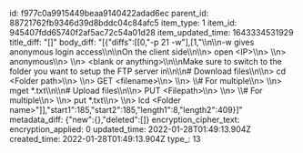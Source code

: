 id: f977c0a9915449beaa9140422adad6ec
parent_id: 88721762fb9346d39d8bddc04c84afc5
item_type: 1
item_id: 945407fdd65740f2af5ac72c54a01d28
item_updated_time: 1643334531929
title_diff: "[]"
body_diff: "[{\"diffs\":[[0,\"-p 21 -w\"],[1,\"\\\n\\\n-w gives anonymous login access\\\n\\\nOn the client side\\\n\\\n> open &lt;IP&gt;\\\n> \\\n> anonymous\\\n> \\\n> &lt;blank or anything&gt;\\\n\\\nMake sure to switch to the folder you want to setup the FTP server in\\\n\\\n# Download files\\\n\\\n> cd &lt;Folder path&gt;\\\n> \\\n> GET &lt;filename&gt;\\\n> \\\n> \\\\# For multiple\\\n> \\\n> mget *.txt\\\n\\\n# Upload files\\\n\\\n> PUT &lt;Filepath&gt;\\\n> \\\n> \\\\# For multiple\\\n> \\\n> put *.txt\\\n> \\\n> lcd &lt;Folder name&gt;\"]],\"start1\":185,\"start2\":185,\"length1\":8,\"length2\":409}]"
metadata_diff: {"new":{},"deleted":[]}
encryption_cipher_text: 
encryption_applied: 0
updated_time: 2022-01-28T01:49:13.904Z
created_time: 2022-01-28T01:49:13.904Z
type_: 13